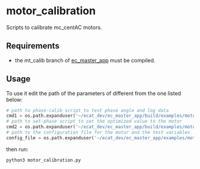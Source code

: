 # motor_calibration

Scripts to calibrate mc_centAC motors.

## Requirements

- the mt_calib branch of [ec_master_app](https://github.com/ADVRHumanoids/ec_master_app) must be compiled.

## Usage

To use it edit the path of the parameters of different from the one listed below:

```python
# path to phase-calib script to test phase angle and log data
cmd1 = os.path.expanduser('~/ecat_dev/ec_master_app/build/examples/motor-calib/phase-calib/phase-calib')
# path to set-phase script to set the optimized value to the motor
cmd2 = os.path.expanduser('~/ecat_dev/ec_master_app/build/examples/motor-calib/set-phase/set-phase')
# path to the configuration file for the motor and the test variables
config_file = os.path.expanduser('~/ecat_dev/ec_master_app/examples/motor-calib/config.yaml')
```

then run:

```shell
python3 motor_calibration.py
```
